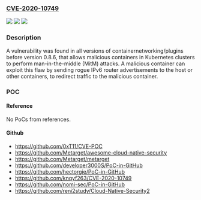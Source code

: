 ### [CVE-2020-10749](https://cve.mitre.org/cgi-bin/cvename.cgi?name=CVE-2020-10749)
![](https://img.shields.io/static/v1?label=Product&message=containernetworking%2Fplugins&color=blue)
![](https://img.shields.io/static/v1?label=Version&message=n%2Fa&color=blue)
![](https://img.shields.io/static/v1?label=Vulnerability&message=CWE-300&color=brighgreen)

### Description

A vulnerability was found in all versions of containernetworking/plugins before version 0.8.6, that allows malicious containers in Kubernetes clusters to perform man-in-the-middle (MitM) attacks. A malicious container can exploit this flaw by sending rogue IPv6 router advertisements to the host or other containers, to redirect traffic to the malicious container.

### POC

#### Reference
No PoCs from references.

#### Github
- https://github.com/0xT11/CVE-POC
- https://github.com/Metarget/awesome-cloud-native-security
- https://github.com/Metarget/metarget
- https://github.com/developer3000S/PoC-in-GitHub
- https://github.com/hectorgie/PoC-in-GitHub
- https://github.com/knqyf263/CVE-2020-10749
- https://github.com/nomi-sec/PoC-in-GitHub
- https://github.com/reni2study/Cloud-Native-Security2

